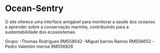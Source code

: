 # Ocean-Sentry
O site  oferece uma interface amigável para monitorar a saúde dos oceanos e aprender sobre a conservação marinha, contribuindo para a sustentabilidade dos ecossistemas.

Grupo:
-Thomas Rodrigues RM558042
-Miguel barros Ramos RM556652
-Pedro Valentim merise RM556826

